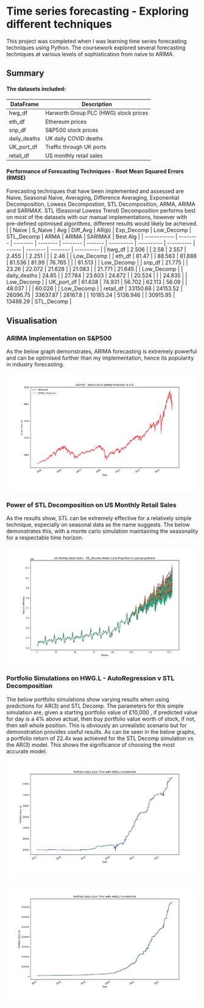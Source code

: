 
# Time series forecasting - Exploring different techniques

This project was completed when I was learning time series forecasting techniques using Python. The coursework explored several forecasting techniques at various levels of sophistication from naive to ARIMA.

## Summary

#### The datasets included:
| DataFrame    | Description  |
| -------- | -------- |
| hwg_df | Harworth Group PLC (HWG) stock prices |
| eth_df | Ethereum prices |
| snp_df | S&P500 stock prices |
| daily_deaths | UK daily COVID deaths |
| UK_port_df | Traffic through UK ports |
| retail_df | US monthly retail sales |


#### Performance of Forecasting Techniques - Root Mean Squared Errors (RMSE)
Forecasting techniques that have been implemented and assessed are Naive, Seasonal Naive, Averaging, Difference Averaging, Exponential Decomposition, Lowess Decompostion, STL Decomposition, ARMA, ARIMA and SARIMAX. STL (Seasonal Lowess Trend) Decomposition performs best on most of the datasets with our manual implementations, however with pre-defined optimised algorithms, different results would likely be acheived.
|              | Naive    | S_Naive  | Avg      | Diff_Avg | AR(p)   | Exp_Decomp | Low_Decomp | STL_Decomp | ARMA   | ARIMA    | SARIMAX  | Best Alg   |
| ------------ | -------- | -------- | -------- | -------- | ------- | ---------- | ---------- | ---------- | ------ | -------- | -------- | ---------- |
| hwg_df       | 2.506    |          | 2.58     | 2.557    | 2.455   |            | 2.251      |            |        | 2.46     |          | Low_Decomp |
| eth_df       | 81.47    |          | 88.563   | 81.888   | 81.536  | 81.99      | 76.765     |            |        | 81.513   |          | Low_Decomp |
| snp_df       | 21.775   |          | 23.26    | 22.072   | 21.628  |            | 21.083     |            | 21.771 | 21.645   |          | Low_Decomp |
| daily_deaths | 24.85    |          | 27.784   | 23.603   | 24.672  |            | 20.524     |            |        | 24.835   |          | Low_Decomp |
| UK_port_df   | 61.638   | 74.931   | 56.702   | 62.113   | 56.09   |            | 48.037     |            |        | 60.026   |          | Low_Decomp |
| retail_df    | 33150.68 | 24153.52 | 26096.75 | 33637.87 | 28167.8 |            | 10185.24   | 5136.946   |        | 30915.95 | 13488.29 | STL_Decomp |


## Visualisation
### ARIMA Implementation on S&P500
As the below graph demonstrates, ARIMA forecasting is extremely powerful and can be optimised further than my implementation, hence its popularity in industry forecasting.

![ARIMA S&P500](https://github.com/joemarron/time-series-forecasting/blob/main/SP500%20ARIMA%20Prediction.png)

### Power of STL Decomposition on US Monthly Retail Sales
As the results show, STL can be extremely effective for a relatively simple technique, especially on seasonal data as the name suggests. The below demonstrates this, with a monte carlo simulation maintaining the seasonality for a respectable time horizon.

![STL_US_Sales](https://github.com/joemarron/time-series-forecasting/blob/main/US%20Retail%20Sales%20STL%20Decomp%20Monte%20Carlo%20Simulation%20(5y).png)

### Portfolio Simulations on HWG.L - AutoRegression v STL Decomposition
The below portfolio simulations show varying results when using predictions for AR(3) and STL Decomp. The parameters for this simple simulation are, given a starting portfolio value of £10,000 , if predicted value for day is a 4% above actual, then buy portfolio value worth of stock, if not, then sell whole position. This is obviously an unrealistic scenario but for demonstration provides useful results. As can be seen in the below graphs, a portfolio return of 22.4x was achieved for the STL Decomp simulation vs the AR(3) model. This shows the significance of choosing the most accurate model.

![AR_Sim](https://github.com/joemarron/time-series-forecasting/blob/main/Portfolio%20Simulation%20HWG%20-%20AutoRegression.png)

![STL_Sim](https://github.com/joemarron/time-series-forecasting/blob/main/Portfolio%20Simulation%20HWG%20-%20Lowess%20Decompostion.png)